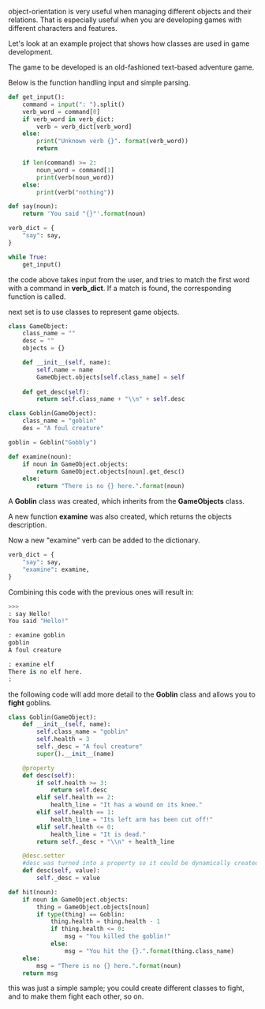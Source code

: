 object-orientation is very useful when managing different objects and their relations. That is especially useful when you are developing games with different characters and features.

Let's look at an example project that shows how classes are used in game development.

The game to be developed is an old-fashioned text-based adventure game.

Below is the function handling input and simple parsing.

```python
def get_input():
	command = input(": ").split()
	verb_word = command[0]
	if verb_word in verb_dict:
		verb = verb_dict[verb_word]
	else:
		print("Unknown verb {}". format(verb_word))
		return

	if len(command) >= 2:
		noun_word = command[1]
		print(verb(noun_word))
	else:
		print(verb("nothing"))

def say(noun):
	return 'You said "{}"'.format(noun)

verb_dict = {
	"say": say,
}

while True:
	get_input()
```

the code above takes input from the user, and tries to match the first word with a command in **verb\_dict**. If a match is found, the corresponding function is called.

next set is to use classes to represent game objects.

```python
class GameObject:
	class_name = ""
	desc = ""
	objects = {}

	def __init__(self, name):
		self.name = name
		GameObject.objects[self.class_name] = self
	
	def get_desc(self):
		return self.class_name + "\\n" + self.desc

class Goblin(GameObject):
	class_name = "goblin"
	des = "A foul creature"

goblin = Goblin("Gobbly")

def examine(noun):
	if noun in GameObject.objects:
		return GameObject.objects[noun].get_desc()
	else:
		return "There is no {} here.".format(noun)
```

A **Goblin** class was created, which inherits from the **GameObjects** class.

A new function **examine** was also created, which returns the objects description.

Now a new "examine" verb can be added to the dictionary.

```python
verb_dict = {
	"say": say,
	"examine": examine,
}
```

Combining this code with the previous ones will result in:

```python
>>>
: say Hello!
You said "Hello!"

: examine goblin
goblin
A foul creature

: examine elf
There is no elf here.
:
```

the following code will add more detail to the **Goblin** class and allows you to **fight** goblins.

```python
class Goblin(GameObject):
	def __init__(self, name):
		self.class_name = "goblin"
		self.health = 3
		self._desc = "A foul creature"
		super().__init__(name)

	@property
	def desc(self):
		if self.health >= 3:
			return self.desc
		elif self.health == 2:
			health_line = "It has a wound on its knee."
		elif self.health == 1:
			health_line = "Its left arm has been cut off!"
		elif self.health <= 0:
			health_line = "It is dead."
		return self._desc + "\\n" + health_line

	@desc.setter
	#desc was turned into a property so it could be dynamically created when accessed.
	def desc(self, value):
		self._desc = value

def hit(noun):
	if noun in GameObject.objects:
		thing = GameObject.objects[noun]
		if type(thing) == Goblin:
			thing.health = thing.health - 1
			if thing.health <= 0:
				msg = "You killed the goblin!"
			else:
				msg = "You hit the {}.".format(thing.class_name)
	else:
		msg = "There is no {} here.".format(noun)
	return msg
```

this was just a simple sample; you could create different classes to fight, and to make them fight each other, so on.